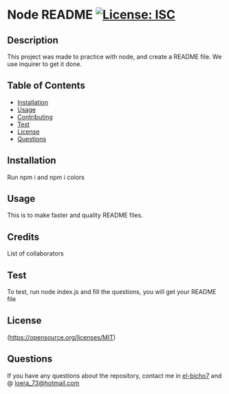 
  # Node README  [![License: ISC](https://img.shields.io/badge/License-ISC-blue.svg)](https://opensource.org/licenses/ISC)

  ## Description 
  This project was made to practice with node, and create a README file. We use inquirer to get it done.

  ## Table of Contents 
  - [Installation](#installation)
  - [Usage](#usage)
  - [Contributing](#contributing)
  - [Test](#test)
  - [License](#license)
  - [Questions](#questions)

  ## Installation 
  Run npm i and npm i colors

  ## Usage
  This is to make faster and quality README files.

  ## Credits
  List of collaborators

  ## Test
  To test, run node index.js and fill the questions, you will get your README file

  ## License
  
  (https://opensource.org/licenses/MIT)

  ## Questions
  If you have any questions about the repository, contact me in [el-bicho7](https://github.com/el-bicho7) and @ loera_73@hotmail.com
 
  